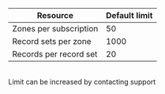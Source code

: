 
| Resource	| Default limit 
--- | ---
| Zones per subscription | 50
| Record sets per zone| 1000
| Records per record set| 20
 
<BR>
Limit can be increased by contacting support

